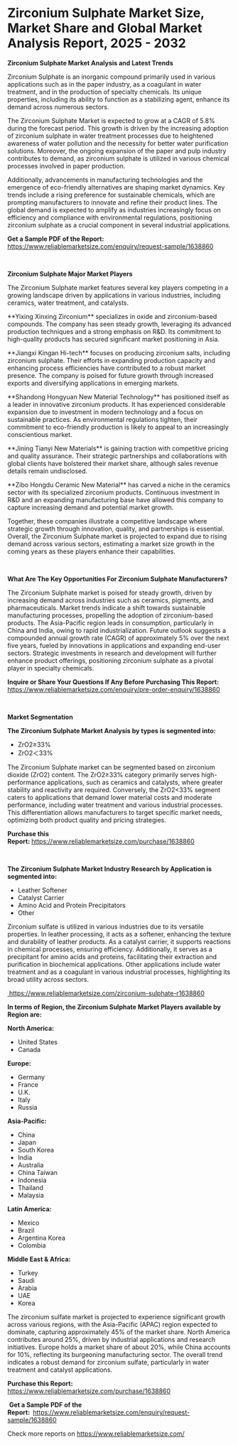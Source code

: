 <p><h1>Zirconium Sulphate Market Size, Market Share and Global Market Analysis Report, 2025 - 2032</h1></p><p><strong>Zirconium Sulphate Market Analysis and Latest Trends</strong></p>
<p><p>Zirconium Sulphate is an inorganic compound primarily used in various applications such as in the paper industry, as a coagulant in water treatment, and in the production of specialty chemicals. Its unique properties, including its ability to function as a stabilizing agent, enhance its demand across numerous sectors.</p><p>The Zirconium Sulphate Market is expected to grow at a CAGR of 5.8% during the forecast period. This growth is driven by the increasing adoption of zirconium sulphate in water treatment processes due to heightened awareness of water pollution and the necessity for better water purification solutions. Moreover, the ongoing expansion of the paper and pulp industry contributes to demand, as zirconium sulphate is utilized in various chemical processes involved in paper production.</p><p>Additionally, advancements in manufacturing technologies and the emergence of eco-friendly alternatives are shaping market dynamics. Key trends include a rising preference for sustainable chemicals, which are prompting manufacturers to innovate and refine their product lines. The global demand is expected to amplify as industries increasingly focus on efficiency and compliance with environmental regulations, positioning zirconium sulphate as a crucial component in several industrial applications.</p></p>
<p><strong>Get a Sample PDF of the Report:&nbsp;</strong> <a href="https://www.reliablemarketsize.com/enquiry/request-sample/1638860?utm_campaign=3075&utm_medium=2&utm_source=Github&utm_content=ia&utm_term=31032025&utm_id=zirconium-sulphate">https://www.reliablemarketsize.com/enquiry/request-sample/1638860</a></p>
<p>&nbsp;</p>
<p><strong>Zirconium Sulphate Major Market Players</strong></p>
<p><p>The Zirconium Sulphate market features several key players competing in a growing landscape driven by applications in various industries, including ceramics, water treatment, and catalysts. </p><p>**Yixing Xinxing Zirconium** specializes in oxide and zirconium-based compounds. The company has seen steady growth, leveraging its advanced production techniques and a strong emphasis on R&D. Its commitment to high-quality products has secured significant market positioning in Asia.</p><p>**Jiangxi Kingan Hi-tech** focuses on producing zirconium salts, including zirconium sulphate. Their efforts in expanding production capacity and enhancing process efficiencies have contributed to a robust market presence. The company is poised for future growth through increased exports and diversifying applications in emerging markets.</p><p>**Shandong Hongyuan New Material Technology** has positioned itself as a leader in innovative zirconium products. It has experienced considerable expansion due to investment in modern technology and a focus on sustainable practices. As environmental regulations tighten, their commitment to eco-friendly production is likely to appeal to an increasingly conscientious market.</p><p>**Jining Tianyi New Materials** is gaining traction with competitive pricing and quality assurance. Their strategic partnerships and collaborations with global clients have bolstered their market share, although sales revenue details remain undisclosed.</p><p>**Zibo Hongdu Ceramic New Material** has carved a niche in the ceramics sector with its specialized zirconium products. Continuous investment in R&D and an expanding manufacturing base have allowed this company to capture increasing demand and potential market growth.</p><p>Together, these companies illustrate a competitive landscape where strategic growth through innovation, quality, and partnerships is essential. Overall, the Zirconium Sulphate market is projected to expand due to rising demand across various sectors, estimating a market size growth in the coming years as these players enhance their capabilities.</p></p>
<p>&nbsp;</p>
<p><strong>What Are The Key Opportunities For Zirconium Sulphate Manufacturers?</strong></p>
<p><p>The Zirconium Sulphate market is poised for steady growth, driven by increasing demand across industries such as ceramics, pigments, and pharmaceuticals. Market trends indicate a shift towards sustainable manufacturing processes, propelling the adoption of zirconium-based products. The Asia-Pacific region leads in consumption, particularly in China and India, owing to rapid industrialization. Future outlook suggests a compounded annual growth rate (CAGR) of approximately 5% over the next five years, fueled by innovations in applications and expanding end-user sectors. Strategic investments in research and development will further enhance product offerings, positioning zirconium sulphate as a pivotal player in specialty chemicals.</p></p>
<p><strong>Inquire or Share Your Questions If Any Before Purchasing This Report:</strong> <a href="https://www.reliablemarketsize.com/enquiry/pre-order-enquiry/1638860?utm_campaign=3075&utm_medium=2&utm_source=Github&utm_content=ia&utm_term=31032025&utm_id=zirconium-sulphate">https://www.reliablemarketsize.com/enquiry/pre-order-enquiry/1638860</a></p>
<p>&nbsp;</p>
<p><strong>Market Segmentation</strong></p>
<p><strong>The Zirconium Sulphate Market Analysis by types is segmented into:</strong></p>
<p><ul><li>ZrO2≥33%</li><li>ZrO2＜33%</li></ul></p>
<p><p>The Zirconium Sulphate market can be segmented based on zirconium dioxide (ZrO2) content. The ZrO2≥33% category primarily serves high-performance applications, such as ceramics and catalysts, where greater stability and reactivity are required. Conversely, the ZrO2<33% segment caters to applications that demand lower material costs and moderate performance, including water treatment and various industrial processes. This differentiation allows manufacturers to target specific market needs, optimizing both product quality and pricing strategies.</p></p>
<p><strong>Purchase this Report:&nbsp;</strong><a href="https://www.reliablemarketsize.com/purchase/1638860?utm_campaign=3075&utm_medium=2&utm_source=Github&utm_content=ia&utm_term=31032025&utm_id=zirconium-sulphate">https://www.reliablemarketsize.com/purchase/1638860</a></p>
<p>&nbsp;</p>
<p><strong>The Zirconium Sulphate Market Industry Research by Application is segmented into:</strong></p>
<p><ul><li>Leather Softener</li><li>Catalyst Carrier</li><li>Amino Acid and Protein Precipitators</li><li>Other</li></ul></p>
<p><p>Zirconium sulfate is utilized in various industries due to its versatile properties. In leather processing, it acts as a softener, enhancing the texture and durability of leather products. As a catalyst carrier, it supports reactions in chemical processes, ensuring efficiency. Additionally, it serves as a precipitant for amino acids and proteins, facilitating their extraction and purification in biochemical applications. Other applications include water treatment and as a coagulant in various industrial processes, highlighting its broad utility across sectors.</p></p>
<p><a href="https://www.reliablemarketsize.com/zirconium-sulphate-r1638860?utm_campaign=3075&utm_medium=2&utm_source=Github&utm_content=ia&utm_term=31032025&utm_id=zirconium-sulphate">&nbsp;https://www.reliablemarketsize.com/zirconium-sulphate-r1638860</a></p>
<p><strong>In terms of Region, the Zirconium Sulphate Market Players available by Region are:</strong></p>
<p>
    <p> <strong> North America: </strong>
        <ul>
            <li>United States</li>
            <li>Canada</li>
        </ul>
        </p> 
    <p> <strong> Europe: </strong>
        <ul>
            <li>Germany</li>
            <li>France</li>
            <li>U.K.</li>
            <li>Italy</li>
            <li>Russia</li>
        </ul>
        </p> 
    <p> <strong> Asia-Pacific: </strong>
        <ul>
            <li>China</li>
            <li>Japan</li>
            <li>South Korea</li>
            <li>India</li>
            <li>Australia</li>
            <li>China Taiwan</li>
            <li>Indonesia</li>
            <li>Thailand</li>
            <li>Malaysia</li>
        </ul>
        </p> 
    <p> <strong> Latin America: </strong>
        <ul>
            <li>Mexico</li>
            <li>Brazil</li>
            <li>Argentina Korea</li>
            <li>Colombia</li>
        </ul>
        </p> 
    <p> <strong> Middle East & Africa: </strong>
        <ul>
            <li>Turkey</li>
            <li>Saudi</li>
            <li>Arabia</li>
            <li>UAE</li>
            <li>Korea</li>
        </ul>
    </p>
    </p>
<p><p>The zirconium sulfate market is projected to experience significant growth across various regions, with the Asia-Pacific (APAC) region expected to dominate, capturing approximately 45% of the market share. North America contributes around 25%, driven by industrial applications and research initiatives. Europe holds a market share of about 20%, while China accounts for 10%, reflecting its burgeoning manufacturing sector. The overall trend indicates a robust demand for zirconium sulfate, particularly in water treatment and catalyst applications.</p></p>
<p><strong>Purchase this Report: </strong><a href="https://www.reliablemarketsize.com/purchase/1638860?utm_campaign=3075&utm_medium=2&utm_source=Github&utm_content=ia&utm_term=31032025&utm_id=zirconium-sulphate">https://www.reliablemarketsize.com/purchase/1638860</a></p>
<p>&nbsp;<strong>Get a Sample PDF of the Report:&nbsp;&nbsp;</strong><a href="https://www.reliablemarketsize.com/enquiry/request-sample/1638860?utm_campaign=3075&utm_medium=2&utm_source=Github&utm_content=ia&utm_term=31032025&utm_id=zirconium-sulphate">https://www.reliablemarketsize.com/enquiry/request-sample/1638860</a></p>
<p><strong></strong></p>
<p>Check more reports on <a href="https://www.reliablemarketsize.com/?utm_campaign=3075&utm_medium=2&utm_source=Github&utm_content=ia&utm_term=31032025&utm_id=zirconium-sulphate">https://www.reliablemarketsize.com/</a></p>